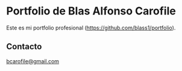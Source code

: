 # Portfolio de Blas Alfonso Carofile

Este es mi portfolio profesional (https://github.com/blass1/portfolio).

## Contacto

bcarofile@gmail.com
